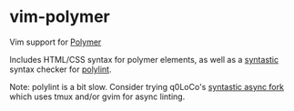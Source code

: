 vim-polymer
===========

Vim support for [Polymer](https://www.polymer-project.org/)

Includes HTML/CSS syntax for polymer elements, as well as a [syntastic](https://github.com/scrooloose/syntastic) syntax checker for [polylint](http://github.com/PolymerLabs/polylint).

Note: polylint is a bit slow. Consider trying q0LoCo's [syntastic async fork](https://github.com/q0LoCo/syntastic) which uses tmux and/or gvim for async linting.
